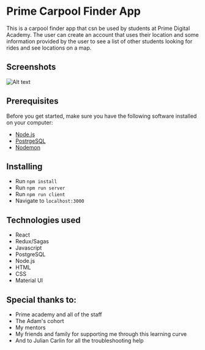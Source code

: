 
# Prime Carpool Finder App
This is a carpool finder app that csn be used by students at Prime Digital Academy. The user can create an account that uses their location and some information provided by the user to see a list of other students looking for rides and see locations on a map.

## Screenshots  
![Alt text](IMG/IMG/screen1.png)

## Prerequisites
Before you get started, make sure you have the following software installed on your computer:

- [Node.js](https://nodejs.org/en/)
- [PostrgeSQL](https://www.postgresql.org/)
- [Nodemon](https://nodemon.io/)

## Installing

- Run `npm install`
- Run `npm run server`
- Run `npm run client`
- Navigate to `localhost:3000`

## Technologies used
- React
- Redux/Sagas
- Javascript
- PostgreSQL
- Node.js
- HTML
- CSS
- Material UI

## Special thanks to:
- Prime academy and all of the staff
- The Adam's cohort
- My mentors
- My friends and family for supporting me through this learning curve
- And to Julian Carlin for all the troubleshooting help




